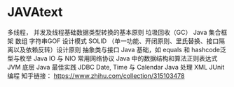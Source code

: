 # JAVAtext
多线程，
并发及线程基础数据类型转换的基本原则
垃圾回收（GC）
Java 集合框架
数组
字符串GOF 设计模式
SOLID （单一功能、开闭原则、里氏替换、接口隔离以及依赖反转）设计原则
抽象类与接口
Java 基础，如 equals 和 hashcode泛型与枚举
Java IO 与 NIO
常用网络协议
Java 中的数据结构和算法正则表达式
JVM 底层
Java 最佳实践
JDBC
Date, Time 与 Calendar
Java 处理 XML
JUnit编程
  知乎链接： https://www.zhihu.com/collection/315103478
 
